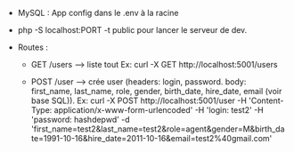 - MySQL : App config dans le .env à la racine

- php -S localhost:PORT -t public pour lancer le serveur de dev.

- Routes : 

    - GET /users --> liste tout
        Ex:
        curl -X GET http://localhost:5001/users
    
    - POST /user --> crée user (headers: login, password. body: first_name, last_name, role, gender, birth_date, hire_date, email (voir base SQL)). 
        Ex: 
        curl -X POST http://localhost:5001/user -H 'Content-Type: application/x-www-form-urlencoded' -H 'login: test2' -H 'password: hashdepwd' -d 'first_name=test2&last_name=test2&role=agent&gender=M&birth_date=1991-10-16&hire_date=2011-10-16&email=test2%40gmail.com'
